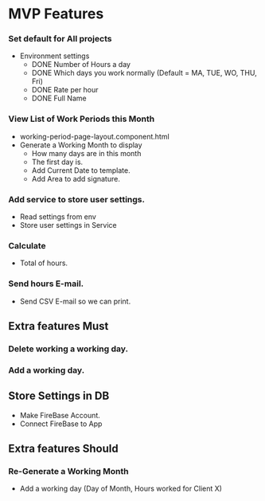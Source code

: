 # MVP Features

### Set default for All projects
* Environment settings
  * DONE Number of Hours a day
  * DONE Which days you work normally (Default = MA, TUE, WO, THU, Fri)
  * DONE Rate per hour
  * DONE Full Name


### View List of Work Periods this Month
* working-period-page-layout.component.html
* Generate a Working Month to display
  * How many days are in this month
  * The first day is.
  * Add Current Date to template.
  * Add Area to add signature.
  
### Add service to store user settings.
* Read settings from env
* Store user settings in Service 
  
### Calculate
* Total of hours.

### Send hours E-mail.
* Send CSV E-mail so we can print.

## Extra features Must

### Delete working a working day.
### Add a working day.

## Store Settings in DB
* Make FireBase Account.
* Connect FireBase to App

## Extra features Should

### Re-Generate a Working Month
* Add a working day (Day of Month, Hours worked for Client X)
